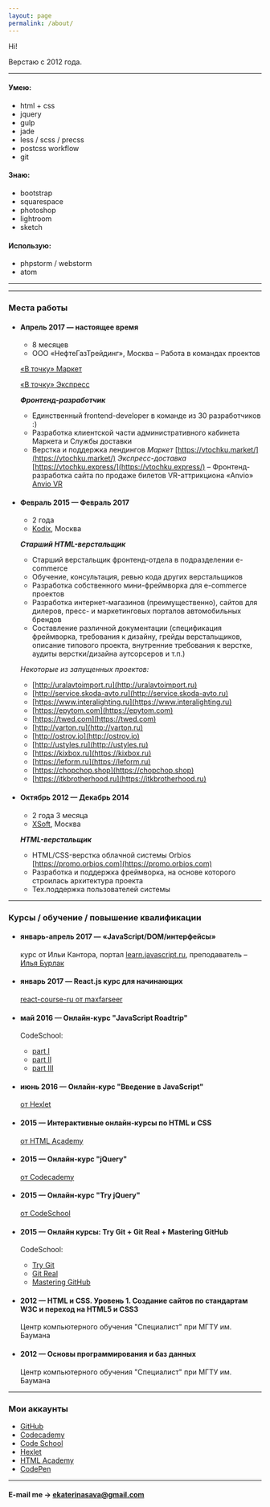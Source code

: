 ```yaml
---
layout: page
permalink: /about/
---
```


Hi!

Верстаю с 2012 года.

---

#### Умею:

* html + css
* jquery
* gulp
* jade
* less / scss / precss
* postcss workflow
* git

#### Знаю:

* bootstrap
* squarespace
* photoshop
* lightroom
* sketch

#### Использую:

* phpstorm / webstorm
* atom

---

<!-- С 30 января по 6 апреля прохожу курс [«JavaScript/DOM/интерфейсы»](https://learn.javascript.ru/courses/js) от Ильи Кантора.

Преподаватель – [Илья Бурлак](https://learn.javascript.ru/profile/ilya-burlak)

#### Новые навыки:

* native/vanilla JavaScript
* ES-2015 (ES6)
* работа с DOM
* Ajax: XMLHttpRequest / fetch
* сборка с Webpack -->

---

### Места работы

* #### Апрель 2017 — настоящее время
  - 8 месяцев
  - ООО «НефтеГазТрейдинг», Москва
  – Работа в командах проектов
  
  [«В точку» Маркет](https://vtochku.market/)

  [«В точку» Экспресс](https://vtochku.express/)

  __*Фронтенд-разработчик*__

  - Единственный frontend-developer в команде из 30 разработчиков :)
  - Разработка клиентской части административного кабинета Маркета и Службы доставки
  - Верстка и поддержка лендингов
    _Маркет_ [https://vtochku.market/](https://vtochku.market/)
    _Экспресс-доставка_ [https://vtochku.express/](https://vtochku.express/)
  – Фронтенд-разработка сайта по продаже билетов VR-аттрикциона «Anvio»
    [Anvio VR](https://ru.anviovr.com/)


* #### Февраль 2015 — Февраль 2017
  - 2 года
  - [Kodix](kodi.xxx), Москва

  __*Старший HTML-верстальщик*__

  - Старший верстальщик фронтенд-отдела в подразделении e-commerce
  - Обучение, консультация, ревью кода других верстальщиков
  - Разработка собственного мини-фреймворка для e-commerce проектов
  - Разработка интернет-магазинов (преимущественно), сайтов для дилеров, пресс- и маркетинговых порталов автомобильных брендов
  - Составление различной документации (спецификация фреймворка, требования к дизайну, грейды верстальщиков, описание типового проекта, внутренние требования к верстке, аудиты верстки/дизайна аутсорсеров и т.п.)

  _Некоторые из запущенных проектов:_
  - [http://uralavtoimport.ru](http://uralavtoimport.ru)
  - [http://service.skoda-avto.ru](http://service.skoda-avto.ru)
  - [https://www.interalighting.ru](https://www.interalighting.ru)
  - [https://epytom.com](https://epytom.com)
  - [https://twed.com](https://twed.com)
  - [http://varton.ru](http://varton.ru)
  - [http://ostrov.io](http://ostrov.io)
  - [http://ustyles.ru](http://ustyles.ru)
  - [https://kixbox.ru](https://kixbox.ru)
  - [https://leform.ru](https://leform.ru)
  - [https://chopchop.shop](https://chopchop.shop)
  - [https://itkbrotherhood.ru](https://itkbrotherhood.ru)

* #### Октябрь 2012 — Декабрь 2014
  - 2 года 3 месяца
  - [XSoft](xsoft.org), Москва

  __*HTML-верстальщик*__

  - HTML/CSS-верстка облачной системы Orbios [https://promo.orbios.com](https://promo.orbios.com)
  - Разработка и поддержка фреймворка, на основе которого строилась архитектура проекта
  - Тех.поддержка пользователей системы

---  

### Курсы / обучение / повышение квалификации


* #### январь-апрель 2017 — «JavaScript/DOM/интерфейсы»
  курс от Ильи Кантора, портал [learn.javascript.ru](https://learn.javascript.ru/courses/js), преподаватель – [Илья Бурлак](https://learn.javascript.ru/profile/ilya-burlak)

* #### январь 2017 — React.js курс для начинающих
  [react-course-ru от maxfarseer](https://www.gitbook.com/book/maxfarseer/react-course-ru/details)

* #### май 2016 — Онлайн-курс "JavaScript Roadtrip"
  CodeSchool:
  - [part I](https://www.codeschool.com/courses/javascript-road-trip-part-1)
  - [part II](https://www.codeschool.com/courses/javascript-road-trip-part-2)
  - [part III](https://www.codeschool.com/courses/javascript-road-trip-part-3)

* #### июнь 2016 — Онлайн-курс "Введение в JavaScript"
  [от Hexlet](https://ru.hexlet.io/courses/javascript_101)

* #### 2015 — Интерактивные онлайн-курсы по HTML и CSS
  [от HTML Academy](https://htmlacademy.ru/program)

* #### 2015 — Онлайн-курс "jQuery"
  [от Codecademy](https://www.codecademy.com/learn/jquery)

* #### 2015 — Онлайн-курс "Try jQuery"
  [от CodeSchool](https://www.codeschool.com/courses/try-jquery)

* #### 2015 — Онлайн курсы: Try Git + Git Real + Mastering GitHub
  CodeSchool:
  - [Try Git](https://www.codeschool.com/courses/try-git)
  - [Git Real](https://www.codeschool.com/courses/git-real)
  - [Mastering GitHub](https://www.codeschool.com/courses/mastering-github)


* #### 2012 — HTML и CSS. Уровень 1. Создание сайтов по стандартам W3C и переход на HTML5 и СSS3

  Центр компьютерного обучения "Специалист" при МГТУ им. Баумана

* #### 2012 — Основы программирования и баз данных

  Центр компьютерного обучения "Специалист" при МГТУ им. Баумана

---  

### Мои аккаунты

* [GitHub](https://github.com/EkaterinaSava)
* [Codecademy](https://www.codecademy.com/EkaterinaSava)
* [Code School](https://www.codeschool.com/users/EkaterinaSava)
* [Hexlet](https://ru.hexlet.io/u/user-5fbff149371bb7e6)
* [HTML Academy](https://htmlacademy.ru/profile/id67445)
* [CodePen](https://codepen.io/EkaterinaSava/)

---

#### E-mail me → [ekaterinasava@gmail.com](mailto:ekaterinasava@gmail.com)
